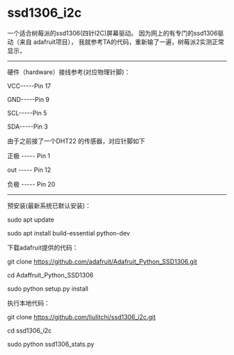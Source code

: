 # ssd1306_i2c
一个适合树莓派的ssd1306(四针I2C)屏幕驱动。
因为网上的有专门的ssd1306驱动（来自 adafruit项目），
我就参考TA的代码，重新输了一遍，树莓派2实测正常显示，

-------------------

硬件（hardware）接线参考(对应物理针脚)：

VCC-----Pin 17

GND-----Pin 9

SCL-----Pin 5

SDA-----Pin 3

由于之前接了一个DHT22 的传感器，对应针脚如下

正极 ----- Pin 1

out ----- Pin 12

负极 ----- Pin 20

--------------------


预安装(最新系统已默认安装)：

sudo apt update

sudo apt install build-essential python-dev


下载adafruit提供的代码：

git clone https://github.com/adafruit/Adafruit_Python_SSD1306.git

cd Adaffruit_Python_SSD1306

sudo python setup.py install


执行本地代码：

git clone https://github.com/liulitchi/ssd1306_i2c.git 

cd ssd1306_i2c

sudo python ssd1306_stats.py

